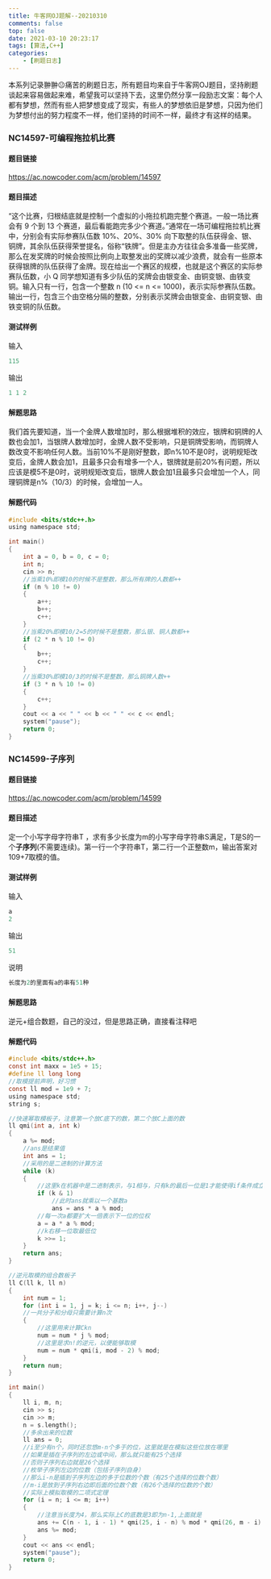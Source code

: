 ```yaml
---
title: 牛客网OJ题解--20210310
comments: false
top: false
date: 2021-03-10 20:23:17
tags: [算法,C++]
categories: 
	- [刷题日志]
---
```


本系列记录翀翀😐痛苦的刷题日志，所有题目均来自于牛客网OJ题目，坚持刷题谈起来容易做起来难，希望我可以坚持下去，这里仍然分享一段励志文案：每个人都有梦想，然而有些人把梦想变成了现实，有些人的梦想依旧是梦想，只因为他们为梦想付出的努力程度不一样，他们坚持的时间不一样，最终才有这样的结果。

<!-- more -->

### NC14597-可编程拖拉机比赛

#### 题目链接

https://ac.nowcoder.com/acm/problem/14597

#### 题目描述

“这个比赛，归根结底就是控制一个虚拟的小拖拉机跑完整个赛道。一般一场比赛会有 9 个到 13 个赛道，最后看能跑完多少个赛道。”通常在一场可编程拖拉机比赛中，分别会有实际参赛队伍数 10%、20%、30% 向下取整的队伍获得金、银、铜牌，其余队伍获得荣誉提名，俗称“铁牌”。但是主办方往往会多准备一些奖牌，那么在发奖牌的时候会按照比例向上取整发出的奖牌以减少浪费，就会有一些原本获得银牌的队伍获得了金牌。现在给出一个赛区的规模，也就是这个赛区的实际参赛队伍数，小 Q 同学想知道有多少队伍的奖牌会由银变金、由铜变银、由铁变铜。输入只有一行，包含一个整数 n (10 <= n <= 1000)，表示实际参赛队伍数。输出一行，包含三个由空格分隔的整数，分别表示奖牌会由银变金、由铜变银、由铁变铜的队伍数。

#### 测试样例

输入

```c
115
```

输出

```c
1 1 2
```

#### 解题思路

我们首先要知道，当一个金牌人数增加时，那么根据堆积的效应，银牌和铜牌的人数也会加1，当银牌人数增加时，金牌人数不受影响，只是铜牌受影响，而铜牌人数改变不影响任何人数。当前10%不是刚好整数，即n%10不是0时，说明规矩改变后，金牌人数会加1，且最多只会有增多一个人，银牌就是前20%有问题，所以应该是模5不是0时，说明规矩改变后，银牌人数会加1且最多只会增加一个人，同理铜牌是n%（10/3）的时候，会增加一人。

#### 解题代码

```c
#include <bits/stdc++.h>
using namespace std;

int main()
{
    int a = 0, b = 0, c = 0;
    int n;
    cin >> n;
    //当乘10%即模10的时候不是整数，那么所有牌的人数都++
    if (n % 10 != 0)
    {
        a++;
        b++;
        c++;
    }
    //当乘20%即模10/2=5的时候不是整数，那么银、铜人数都++
    if (2 * n % 10 != 0)
    {
        b++;
        c++;
    }
    //当乘30%即模10/3的时候不是整数，那么铜牌人数++
    if (3 * n % 10 != 0)
    {
        c++;
    }
    cout << a << " " << b << " " << c << endl;
    system("pause");
    return 0;
}
```

### NC14599-子序列

#### 题目链接

https://ac.nowcoder.com/acm/problem/14599

#### 题目描述

定一个小写字母字符串T ，求有多少长度为m的小写字母字符串S满足，T是S的一个**子序列**(不需要连续)。第一行一个字符串T，第二行一个正整数m，输出答案对109+7取模的值。

#### 测试样例

输入

```C
a
2
```

输出

```c
51
```

说明

```c
长度为2的里面有a的串有51种
```

#### 解题思路

逆元+组合数题，自己的没过，但是思路正确，直接看注释吧

#### 解题代码

```c
#include <bits/stdc++.h>
const int maxx = 1e5 + 15;
#define ll long long
//取模提前声明，好习惯
const ll mod = 1e9 + 7;
using namespace std;
string s;

//快速幂取模板子，注意第一个放C底下的数，第二个放C上面的数
ll qmi(int a, int k)
{
    a %= mod;
    //ans是结果值
    int ans = 1;
    //采用的是二进制的计算方法
    while (k)
    {
        //这里k在机器中是二进制表示，与1相与，只有k的最后一位是1才能使得if条件成立
        if (k & 1)
            //此时ans就乘以一个基数a
            ans = ans * a % mod;
        //每一次a都要扩大一倍表示下一位的位权
        a = a * a % mod;
        //k右移一位取最低位
        k >>= 1;
    }
    return ans;
}

//逆元取模的组合数板子
ll C(ll k, ll n)
{
    int num = 1;
    for (int i = 1, j = k; i <= n; i++, j--)
    //一共分子和分母只需要计算n次
    {
        //这里用来计算Ckn
        num = num * j % mod;
        //这里是求n!的逆元，以便能够取模
        num = num * qmi(i, mod - 2) % mod;
    }
    return num;
}

int main()
{
    ll i, m, n;
    cin >> s;
    cin >> m;
    n = s.length();
    //多余出来的位数
    ll ans = 0;
    //i至少有n个，同时还忽悠m-n个多于的位，这里就是在模拟这些位放在哪里
    //如果是插在子序列的左边或中间，那么就只能有25个选择
    //否则子序列右边就是26个选择
    //枚举子序列左边的位数（包括子序列自身）
    //那么i-n是插到子序列左边的多于位数的个数（有25个选择的位数个数）
    //m-i是放到子序列右边即后面的位数个数（有26个选择的位数的个数）
    //实际上模拟取模的二项式定理
    for (i = n; i <= m; i++)
    {
        //注意当长度为4，那么实际上C的底数是3即为n-1,上面就是
        ans += C(n - 1, i - 1) * qmi(25, i - n) % mod * qmi(26, m - i) % mod;
        ans %= mod;
    }
    cout << ans << endl;
    system("pause");
    return 0;
}
```

